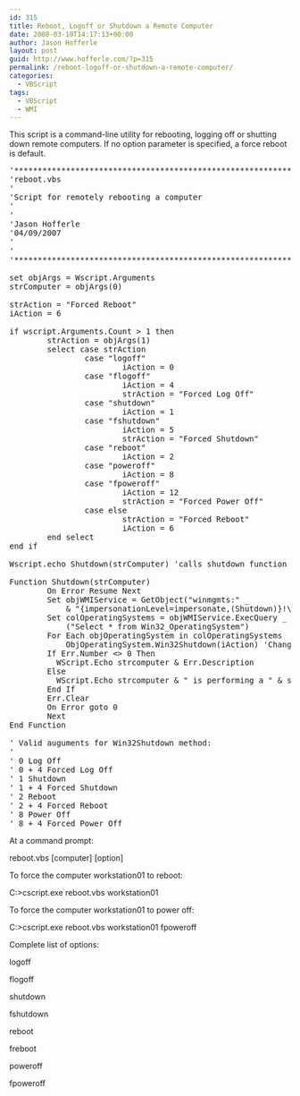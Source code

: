 ```yaml
---
id: 315
title: Reboot, Logoff or Shutdown a Remote Computer
date: 2008-03-19T14:17:13+00:00
author: Jason Hofferle
layout: post
guid: http://www.hofferle.com/?p=315
permalink: /reboot-logoff-or-shutdown-a-remote-computer/
categories:
  - VBScript
tags:
  - VBScript
  - WMI
---
```

This script is a command-line utility for rebooting, logging off or shutting down remote computers. If no option parameter is specified, a force reboot is default.

<pre class="lang:vbs decode:true">&#039;**************************************************************************
&#039;reboot.vbs
&#039;
&#039;Script for remotely rebooting a computer
&#039;
&#039;
&#039;Jason Hofferle
&#039;04/09/2007
&#039;
&#039;
&#039;**************************************************************************

set objArgs = Wscript.Arguments
strComputer = objArgs(0)

strAction = "Forced Reboot"
iAction = 6

if wscript.Arguments.Count &gt; 1 then
        strAction = objArgs(1)
        select case strAction
                case "logoff"
                        iAction = 0
                case "flogoff"
                        iAction = 4
                        strAction = "Forced Log Off"
                case "shutdown"
                        iAction = 1
                case "fshutdown"
                        iAction = 5
                        strAction = "Forced Shutdown"
                case "reboot"
                        iAction = 2
                case "poweroff"
                        iAction = 8
                case "fpoweroff"
                        iAction = 12
                        strAction = "Forced Power Off"
                case else
                        strAction = "Forced Reboot"
                        iAction = 6
        end select
end if

Wscript.echo Shutdown(strComputer) &#039;calls shutdown function with strComputer variable

Function Shutdown(strComputer)
        On Error Resume Next
        Set objWMIService = GetObject("winmgmts:" _
            & "{impersonationLevel=impersonate,(Shutdown)}!\\" & strComputer & "\root\cimv2")
        Set colOperatingSystems = objWMIService.ExecQuery _
            ("Select * from Win32_OperatingSystem")
        For Each objOperatingSystem in colOperatingSystems
            ObjOperatingSystem.Win32Shutdown(iAction) &#039;Change the number in parenthesis to what you need
        If Err.Number &lt;&gt; 0 Then
          WScript.Echo strcomputer & Err.Description
        Else
          WScript.Echo strcomputer & " is performing a " & strAction
        End If
        Err.Clear
        On Error goto 0
        Next
End Function

&#039; Valid auguments for Win32Shutdown method:
&#039;
&#039; 0 Log Off
&#039; 0 + 4 Forced Log Off
&#039; 1 Shutdown
&#039; 1 + 4 Forced Shutdown
&#039; 2 Reboot
&#039; 2 + 4 Forced Reboot
&#039; 8 Power Off
&#039; 8 + 4 Forced Power Off
</pre>

At a command prompt:
  
reboot.vbs \[computer\] \[option\]

To force the computer workstation01 to reboot:
  
C:\>cscript.exe reboot.vbs workstation01

To force the computer workstation01 to power off:
  
C:\>cscript.exe reboot.vbs workstation01 fpoweroff

Complete list of options:
  
logoff
  
flogoff
  
shutdown
  
fshutdown
  
reboot
  
freboot
  
poweroff
  
fpoweroff